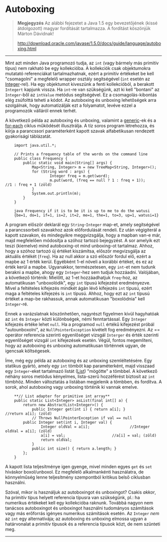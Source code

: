 # Autoboxing #

> **Megjegyzés** Az alábbi fejezetet a Java 1.5 egy bevezetőjének (kissé átdolgozott) magyar fordítását tartalmazza. A fordítást köszönjük Márton Dávidnak! 
> 
> <http://download.oracle.com/javase/1.5.0/docs/guide/language/autoboxing.html>

---

Mint azt minden Java programozó tudja, az `int` (vagy bármely más primitív típus) nem rakható be egy kollekcióba. A kollekciók csak objektumokra mutatató referenciákat tartalmazhatnak, ezért a primitív értékeket be kell "csomagolni" a megfelelő wrapper osztály segítségével (`int` esetén az [Integer](http://download.oracle.com/javase/1.5.0/docs/api/java/lang/Integer.html "Integer")-rel). Ha egy objektumot kiveszünk a fenti kollekcióból, a berakott `Integert` kapjunk vissza. Ha `int`-re van szükségünk, azt ki kell "bontani" az `Integer`-ből az `intValue` metódus segítségével. Ez a csomagolás-kibontás elég zsúfolttá teheti a kódot. Az autoboxing és unboxing lehetőségek arra szolgálnak, hogy automatizálják ezt a folyamatot, levéve ezzel a programozók válláról ennek terhét.

A következő példa az autoboxing és unboxing, valamint a [generic](./generics.html "generics")-ek és a [for-each](./for-each.md "for-each") ciklus működését illusztrálja. A tíz soros program létrehozza, és kiírja a parancssori paraméterként kapott szavak alfabetikusan rendezett gyakorisági táblázatát.

    	import java.util.*;

    	// Prints a frequency table of the words on the command line
    	public class Frequency {
       		public static void main(String[] args) {
          		Map<String, Integer> m = new TreeMap<String, Integer>();
          		for (String word : args) {
              			Integer freq = m.get(word);
              			m.put(word, (freq == null ? 1 : freq + 1));			//1 : freq + 1 (zöld)
          		}
          		System.out.println(m);
       		}
    	}

    	java Frequency if it is to be it is up to me to do the watusi
    	{be=1, do=1, if=1, is=2, it=2, me=1, the=1, to=3, up=1, watusi=1}

A program először deklarál egy `String`-`Integer` map-et, amely segítségével a parancssorbeli szavakhoz azok előfordulását rendeli. Ez után végigiterál a kapott szavakon, és mindegyikre meggvizsgálja, hogy a mapban van-e már, majd megfelelően módosítja a szóhoz tartozó bejegyzést. A sor amelyik ezt teszi (kiemelve) mind autoboxing-ot mind unboxing-ot tartalmaz. Ahhoz, hogy a szóhoz tartozó új értéket kiszámítsa, először megvizsgálja az aktuális értékét (`freq`). Ha az null akkor a szó először fordul elő, ezért a mapbe az 1 érték kerül. Egyébként 1-el növeli a korábbi értéket, és ez az érték kerül a mapbe. Ugyanakkor, természetesen, egy `int`-et nem tudunk berakni a mapbe, ahogy egy `Integer`-hez sem tudjuk hozzáadni. Valójában, a következő történik: Mielőtt, az 1-et hozzáadhatjuk `freq`-hoz, az automatikusan "unboxolódik", egy `int` típusú kifejezést eredményezve. Mivel a feltételes kifejezés mindkét ágán lévő kifejezés `int` típusú, ezért maga a feltételes kifejezés is `int` típusú. Ahhoz, hogy ezt az `int` típusú értéket a map-be rakhassuk, annak automatikusan "boxolódnia" kell `Integer`-ré.

Ennek a varázslatnak köszönhetően, nagyrészt figyelmen kívül hagyhatóak az `int` és `Integer` közti különbségek, némi fenntartással. Egy `Integer` kifejezés értéke lehet `null`. Ha a programod `null` értékű kifejezést próbál "autounboxolni", az `NullPointerException` kivételt fog eredményezni. Az == operátor referencia szerinti egyenlőséget vizsgál `Interger` és érték szerinti egyenlőséget vizsgál `int` kifejezések esetén. Végül, fontos megemlíteni, hogy az autoboxing és unboxing automatikusan történnek ugyan, de igencsak költségesek.

Íme, még egy példa az autoboxing és az unboxing szemléltetésére. Egy statikus gyártó, amely egy `int` tömböt kap paraméterként, majd visszaad egy `Integer`-eket tartalmazó listát ([List](http://download.oracle.com/javase/1.5.0/docs/api/java/util/List.html "List")) "mögötte" a tömbbel. A következő néhány soros metódus kényelmes, lista-szerű hozzéférést biztosít az `int` tömbhöz. Minden változtatás a listában megjelenik a tömbben, és fordítva. A sorok, ahol autoboxing vagy unboxing történik ki vannak emelve.

    	**// List adapter for primitive int array**
    	public static List<Integer> asList(final int[] a) {
    		return new AbstractList<Integer>() {
    			public Integer get(int i) { return a[i]; }			//return a[i]; (zöld)
    			// Throws NullPointerException if val == null
			public Integer set(int i, Integer val) {
    				Integer oldVal = a[i];					//Integer oldVal = a[i]; (zöld)
    				a[i] = val;						//a[i] = val; (zöld)
    				return oldVal;
    			}
    			public int size() { return a.length; }
    		};
    	}

A kapott lista teljesítménye igen gyenge, mivel minden egyes `get` és `set` híváskor boxol/unboxol. Ez megfelelő alkalmankénti használatra, de könnyelműség lenne teljesítmény szempontból kritikus belső ciklusban használni.

Szóval, mikor is használjuk az autoboxingot és unboxingot? Csakis *akkor*, ha primitív típus helyett referencia típusra van szükségünk, pl.: ha numerikus értékeket kell egy kollekcióba raknunk. Továbbá nagyon nem tanácsos autoboxingot és unboxingot használni tudományos számítások vagy más erőforrás igényes numerikus számítások esetén. Az `Integer` *nem* az `int` egy alternatívája; az autoboxing és unboxing elmossa ugyan a határvonalat a primitív típusok és a referencia típusok közt, de nem szünteti meg.

---

